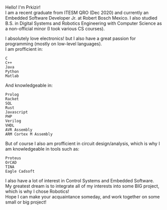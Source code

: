 Hello! I'm Prkizir!   
I am a recent graduate from ITESM QRO (Dec 2020) and currently an Embedded Software Developer Jr. at Robert Bosch Mexico. I also studied B.S. in Digital Systems and Robotics Engineering with Computer Science as a non-official minor (I took various CS courses).

I absolutely love electronics! but I also have a great passion for programming (mostly on low-level languages).  
I am profficient in:

    C  
    C++  
    Java  
    Python  
    Matlab  

And knowledgeable in:

    Prolog
    Racket
    SQL
    Rust
    Javascript
    PHP
    Verilog
    VHDL
    AVR Assembly
    ARM Cortex M Assembly 

But of course I also am profficient in circuit design/analysis, which is why I am knowledgeable in tools such as:
 
    Proteus
    OrCAD
    TINA
    Eagle Cadsoft
  
I also have a lot of interest in Control Systems and Embedded Software.  
My greatest dream is to integrate all of my interests into some BIG project, which is why I chose Robotics!  
Hope I can make your acquaintance someday, and work together on some small or big project!
